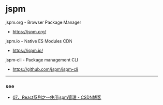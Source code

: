 # jspm

jspm.org - Browser Package Manager

- <https://jspm.org/>

jspm.io - Native ES Modules CDN

- <https://jspm.io/>

jspm-cli - Package management CLI

- <https://github.com/jspm/jspm-cli>

---

### see

- [07、React系列之--使用jspm管理 - CSDN博客](https://blog.csdn.net/android0012345/article/details/70195332)
